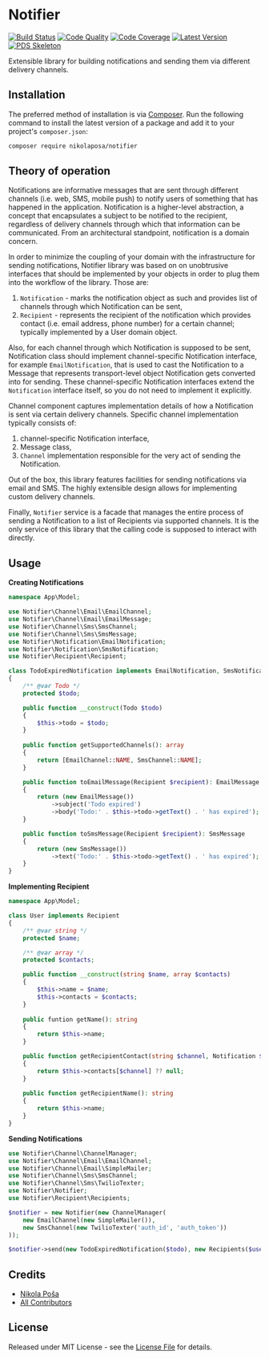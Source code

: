 # Notifier

[![Build Status][ico-build]][link-build]
[![Code Quality][ico-code-quality]][link-code-quality]
[![Code Coverage][ico-code-coverage]][link-code-coverage]
[![Latest Version][ico-version]][link-packagist]
[![PDS Skeleton][ico-pds]][link-pds]

Extensible library for building notifications and sending them via different delivery channels.

## Installation

The preferred method of installation is via [Composer](http://getcomposer.org/). Run the following command to install 
the latest version of a package and add it to your project's `composer.json`:

```bash
composer require nikolaposa/notifier
```

## Theory of operation

Notifications are informative messages that are sent through different channels (i.e. web, SMS, mobile push) to notify 
users of something that has happened in the application. Notification is a higher-level abstraction, a concept that 
encapsulates a subject to be notified to the recipient, regardless of delivery channels through which that information 
can be communicated. From an architectural standpoint, notification is a domain concern.

In order to minimize the coupling of your domain with the infrastructure for sending notifications, Notifier library was 
based on on unobtrusive interfaces that should be implemented by your objects in order to plug them into the workflow of 
the library. Those are:

1. `Notification` - marks the notification object as such and provides list of channels through which Notification can 
be sent,
2. `Recipient` - represents the recipient of the notification which provides contact (i.e. email address, phone number) 
for a certain channel; typically implemented by a User domain object.

Also, for each channel through which Notification is supposed to be sent, Notification class should implement 
channel-specific Notification interface, for example `EmailNotification`, that is used to cast the Notification to a 
Message that represents transport-level object Notification gets converted into for sending. These channel-specific 
Notification interfaces extend the `Notification` interface itself, so you do not need to implement it explicitly.

Channel component captures implementation details of how a Notification is sent via certain delivery channels. Specific 
channel implementation typically consists of:

1. channel-specific Notification interface,
2. Message class,
3. `Channel` implementation responsible for the very act of sending the Notification.

Out of the box, this library features facilities for sending notifications via email and SMS. The highly extensible 
design allows for implementing custom delivery channels.

Finally, `Notifier` service is a facade that manages the entire process of sending a Notification to a list of 
Recipients via supported channels. It is the only service of this library that the calling code is supposed to interact 
with directly.

## Usage

**Creating Notifications**

```php
namespace App\Model;

use Notifier\Channel\Email\EmailChannel;
use Notifier\Channel\Email\EmailMessage;
use Notifier\Channel\Sms\SmsChannel;
use Notifier\Channel\Sms\SmsMessage;
use Notifier\Notification\EmailNotification;
use Notifier\Notification\SmsNotification;
use Notifier\Recipient\Recipient;

class TodoExpiredNotification implements EmailNotification, SmsNotification
{
    /** @var Todo */
    protected $todo;

    public function __construct(Todo $todo)
    {
        $this->todo = $todo;
    }
    
    public function getSupportedChannels(): array
    {
        return [EmailChannel::NAME, SmsChannel::NAME];
    }

    public function toEmailMessage(Recipient $recipient): EmailMessage
    {
        return (new EmailMessage())
            ->subject('Todo expired')
            ->body('Todo:' . $this->todo->getText() . ' has expired');
    }

    public function toSmsMessage(Recipient $recipient): SmsMessage
    {
        return (new SmsMessage())
            ->text('Todo:' . $this->todo->getText() . ' has expired');
    }
}
```

**Implementing Recipient**

```php
namespace App\Model;

class User implements Recipient
{
    /** @var string */
    protected $name;

    /** @var array */
    protected $contacts;

    public function __construct(string $name, array $contacts)
    {
        $this->name = $name;
        $this->contacts = $contacts;
    }
    
    public funtion getName(): string
    {
        return $this->name;
    }

    public function getRecipientContact(string $channel, Notification $notification): ?string
    {
        return $this->contacts[$channel] ?? null;
    }
    
    public function getRecipientName(): string
    {
        return $this->name;
    }
}
```

**Sending Notifications**

```php
use Notifier\Channel\ChannelManager;
use Notifier\Channel\Email\EmailChannel;
use Notifier\Channel\Email\SimpleMailer;
use Notifier\Channel\Sms\SmsChannel;
use Notifier\Channel\Sms\TwilioTexter;
use Notifier\Notifier;
use Notifier\Recipient\Recipients;

$notifier = new Notifier(new ChannelManager(
    new EmailChannel(new SimpleMailer()),
    new SmsChannel(new TwilioTexter('auth_id', 'auth_token'))
));

$notifier->send(new TodoExpiredNotification($todo), new Recipients($user));
```

## Credits

- [Nikola Poša][link-author]
- [All Contributors][link-contributors]

## License

Released under MIT License - see the [License File](LICENSE) for details.


[ico-version]: https://poser.pugx.org/nikolaposa/notifier/v/stable
[ico-build]: https://travis-ci.com/nikolaposa/notifier.svg?branch=master
[ico-code-coverage]: https://scrutinizer-ci.com/g/nikolaposa/notifier/badges/coverage.png?b=master
[ico-code-quality]: https://scrutinizer-ci.com/g/nikolaposa/notifier/badges/quality-score.png?b=master
[ico-pds]: https://img.shields.io/badge/pds-skeleton-blue.svg

[link-packagist]: https://packagist.org/packages/nikolaposa/notifier
[link-build]: https://travis-ci.com/nikolaposa/notifier
[link-code-coverage]: https://scrutinizer-ci.com/g/nikolaposa/notifier/code-structure
[link-code-quality]: https://scrutinizer-ci.com/g/nikolaposa/notifier
[link-pds]: https://github.com/php-pds/skeleton
[link-author]: https://github.com/nikolaposa
[link-contributors]: ../../contributors
